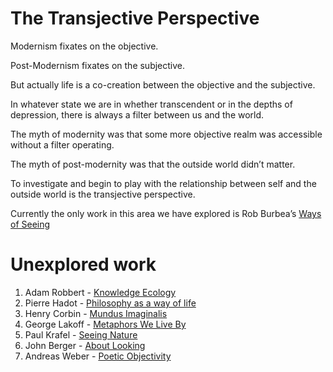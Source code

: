 # The Transjective Perspective
Modernism fixates on the objective.

Post-Modernism fixates on the subjective.

But actually life is a co-creation between the objective and the subjective.

In whatever state we are in whether transcendent or in the depths of depression, there is always a filter between us and the world.

The myth of modernity was that some more objective realm was accessible without a filter operating.

The myth of post-modernity was that the outside world didn’t matter. 

To investigate and begin to play with the relationship between self and the outside world is the transjective perspective.

Currently the only work in this area we have explored is Rob Burbea’s [Ways of Seeing][1] 

# Unexplored work
1. Adam Robbert - [Knowledge Ecology][2]
2. Pierre Hadot - [Philosophy as a way of life][3]
3. Henry Corbin - [Mundus Imaginalis][4]
4. George Lakoff - [Metaphors We Live By][5]
5. Paul Krafel - [Seeing Nature][6]
6. John Berger - [About Looking][7]
7. Andreas Weber - [Poetic Objectivity][8]

[1]:	Ways%20of%20Seeing.md
[2]:	https://knowledge-ecology.com/
[3]:	https://www.goodreads.com/book/show/305860.Philosophy_as_a_Way_of_Life?ac=1&from_search=true
[4]:	https://www.amiscorbin.com/bibliographie/mundus-imaginalis-or-the-imaginary-and-the-imaginal/
[5]:	https://www.goodreads.com/book/show/34459.Metaphors_We_Live_By?ac=1&from_search=true
[6]:	https://www.goodreads.com/book/show/548071.Seeing_Nature?from_search=true
[7]:	https://www.goodreads.com/book/show/470185.About_Looking
[8]:	https://cultures-of-enlivenment.org/en/poetic-objectivity